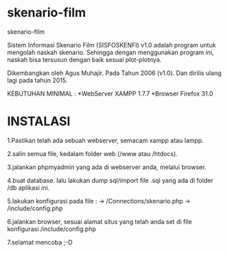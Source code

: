 # skenario-film
skenario-film



Sistem Informasi Skenario Film (SISFOSKENFI) v1.0 adalah program untuk mengolah naskah skenario. Sehingga dengan menggunakan program ini, naskah bisa tersusun dengan baik sesuai plot-plotnya.

Dikembangkan oleh Agus Muhajir. Pada Tahun 2006 (v1.0). Dan dirilis ulang lagi pada tahun 2015.



KEBUTUHAN MINIMAL :
*WebServer XAMPP 1.7.7
*Browser Firefox 31.0




INSTALASI
=========

1.Pastikan telah ada sebuah webserver, semacam xampp atau lampp.

2.salin semua file, kedalam folder web (/www atau /htdocs).

3.jalankan phpmyadmin yang ada di webserver anda, melalui browser.

4.buat database. lalu lakukan dump sql/import file .sql yang ada di folder /db aplikasi ini.

5.lakukan konfigurasi pada file :
	-> /Connections/skenario.php
	-> /include/config.php

6.jalankan browser, sesuai alamat situs yang telah anda set di file konfigurasi /include/config.php

7.selamat mencoba ;-D
